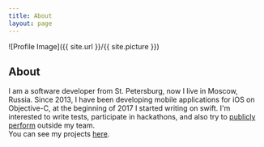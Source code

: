 ```yaml
---
title: About
layout: page
---
```

![Profile Image]({{ site.url }}/{{ site.picture }})

<h2>About</h2>

<p>I am a software developer from St. Petersburg, now I live in Moscow, Russia. Since 2013, I have been developing mobile applications for iOS on Objective-C, at the beginning of 2017 I  started writing on swift. I'm interested to write tests, participate in hackathons, and also try to <a href='http://khomutnikov.com/vision/'>publicly perform</a> outside my team.
<br/>
You can see my projects <a href='http://khomutnikov.com/projects/'>here</a>.
</p>
